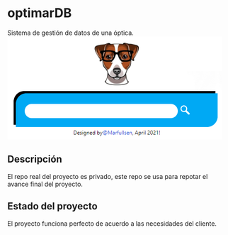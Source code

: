 # optimarDB
Sistema de gestión de datos de una óptica.
[![Screenshot](./perro_buscador.png)]()

## Descripción
El repo real del proyecto es privado, este repo se usa para repotar el avance final del proyecto.

## Estado del proyecto
El proyecto funciona perfecto de acuerdo a las necesidades del cliente.

